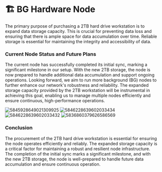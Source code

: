 # 🏗 BG Hardware Node


The primary purpose of purchasing a 2TB hard drive workstation is to expand data storage capacity. This is crucial for preventing data loss and ensuring that there is ample space for data accumulation over time. Reliable storage is essential for maintaining the integrity and accessibility of data.

### Current Node Status and Future Plans

The current node has successfully completed its initial sync, marking a significant milestone in our setup. With the new 2TB storage, the node is now prepared to handle additional data accumulation and support ongoing operations. Looking forward, we aim to run more background (BG) nodes to further enhance our network's robustness and reliability. The expanded storage capacity provided by the 2TB workstation will be instrumental in achieving this goal, enabling us to manage multiple nodes efficiently and ensure continuous, high-performance operations.

![5845928649021309925](https://github.com/user-attachments/assets/d7810958-08f8-4e59-a813-db0f2371d1ef)
![5846228639602033434](https://github.com/user-attachments/assets/654a9bce-a4bd-4023-9bc0-138d12f2fc35)
![5846228639602033432](https://github.com/user-attachments/assets/fa1b087a-0ede-4d92-b0cb-a09e352d8c6e)
![5836860379626586569](https://github.com/user-attachments/assets/c82e0d99-eabd-4a27-a205-3ac2fc6c9ad4)


### Conclusion

The procurement of the 2TB hard drive workstation is essential for ensuring the node operates efficiently and reliably. The expanded storage capacity is a critical factor for maintaining a robust and resilient node infrastructure. The completion of the initial sync marks a significant milestone, and with the new 2TB storage, the node is well-prepared to handle future data accumulation and ensure continuous operation.
